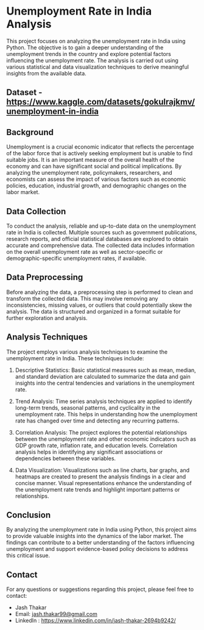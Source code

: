 # Unemployment Rate in India Analysis

This project focuses on analyzing the unemployment rate in India using Python. The objective is to gain a deeper understanding of the unemployment trends in the country and explore potential factors influencing the unemployment rate. The analysis is carried out using various statistical and data visualization techniques to derive meaningful insights from the available data.

## Dataset - https://www.kaggle.com/datasets/gokulrajkmv/unemployment-in-india 

## Background

Unemployment is a crucial economic indicator that reflects the percentage of the labor force that is actively seeking employment but is unable to find suitable jobs. It is an important measure of the overall health of the economy and can have significant social and political implications. By analyzing the unemployment rate, policymakers, researchers, and economists can assess the impact of various factors such as economic policies, education, industrial growth, and demographic changes on the labor market.

## Data Collection

To conduct the analysis, reliable and up-to-date data on the unemployment rate in India is collected. Multiple sources such as government publications, research reports, and official statistical databases are explored to obtain accurate and comprehensive data. The collected data includes information on the overall unemployment rate as well as sector-specific or demographic-specific unemployment rates, if available.

## Data Preprocessing

Before analyzing the data, a preprocessing step is performed to clean and transform the collected data. This may involve removing any inconsistencies, missing values, or outliers that could potentially skew the analysis. The data is structured and organized in a format suitable for further exploration and analysis.

## Analysis Techniques

The project employs various analysis techniques to examine the unemployment rate in India. These techniques include:

1. Descriptive Statistics: Basic statistical measures such as mean, median, and standard deviation are calculated to summarize the data and gain insights into the central tendencies and variations in the unemployment rate.

2. Trend Analysis: Time series analysis techniques are applied to identify long-term trends, seasonal patterns, and cyclicality in the unemployment rate. This helps in understanding how the unemployment rate has changed over time and detecting any recurring patterns.

3. Correlation Analysis: The project explores the potential relationships between the unemployment rate and other economic indicators such as GDP growth rate, inflation rate, and education levels. Correlation analysis helps in identifying any significant associations or dependencies between these variables.

4. Data Visualization: Visualizations such as line charts, bar graphs, and heatmaps are created to present the analysis findings in a clear and concise manner. Visual representations enhance the understanding of the unemployment rate trends and highlight important patterns or relationships.

## Conclusion

By analyzing the unemployment rate in India using Python, this project aims to provide valuable insights into the dynamics of the labor market. The findings can contribute to a better understanding of the factors influencing unemployment and support evidence-based policy decisions to address this critical issue.

## Contact

For any questions or suggestions regarding this project, please feel free to contact:

- Jash Thakar
- Email: jash.thakar99@gmail.com 
- LinkedIn : https://www.linkedin.com/in/jash-thakar-2694b9242/
